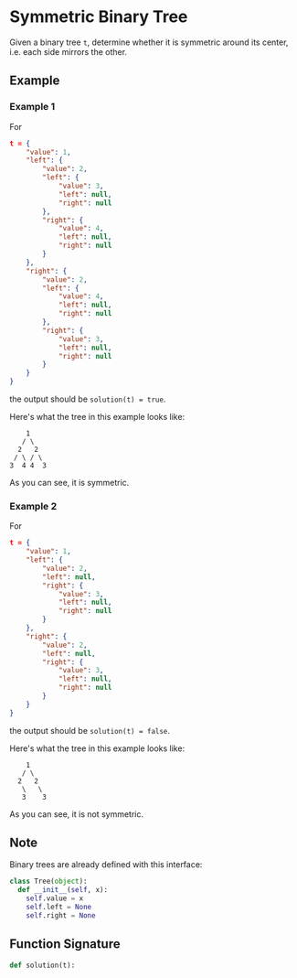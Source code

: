 # Symmetric Binary Tree

Given a binary tree `t`, determine whether it is symmetric around its center, i.e. each side mirrors the other.

## Example

### Example 1

For

```json
t = {
    "value": 1,
    "left": {
        "value": 2,
        "left": {
            "value": 3,
            "left": null,
            "right": null
        },
        "right": {
            "value": 4,
            "left": null,
            "right": null
        }
    },
    "right": {
        "value": 2,
        "left": {
            "value": 4,
            "left": null,
            "right": null
        },
        "right": {
            "value": 3,
            "left": null,
            "right": null
        }
    }
}
```

the output should be `solution(t) = true`.

Here's what the tree in this example looks like:

```
    1
   / \
  2   2
 / \ / \
3  4 4  3
```

As you can see, it is symmetric.

### Example 2

For

```json
t = {
    "value": 1,
    "left": {
        "value": 2,
        "left": null,
        "right": {
            "value": 3,
            "left": null,
            "right": null
        }
    },
    "right": {
        "value": 2,
        "left": null,
        "right": {
            "value": 3,
            "left": null,
            "right": null
        }
    }
}
```

the output should be `solution(t) = false`.

Here's what the tree in this example looks like:

```
    1
   / \
  2   2
   \   \
   3    3
```

As you can see, it is not symmetric.

## Note

Binary trees are already defined with this interface:
```python
class Tree(object):
  def __init__(self, x):
    self.value = x
    self.left = None
    self.right = None
```

## Function Signature
```python
def solution(t):
```